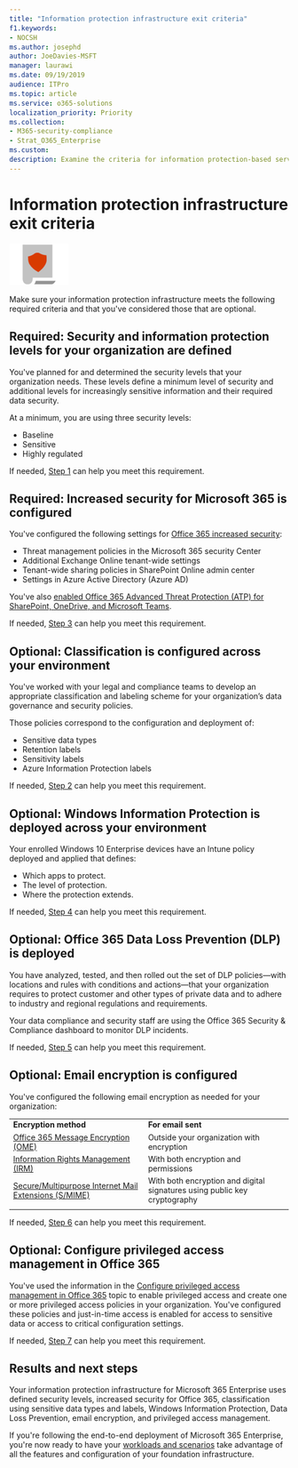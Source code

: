 ```yaml
---
title: "Information protection infrastructure exit criteria"
f1.keywords:
- NOCSH
ms.author: josephd
author: JoeDavies-MSFT
manager: laurawi
ms.date: 09/19/2019
audience: ITPro
ms.topic: article
ms.service: o365-solutions
localization_priority: Priority
ms.collection: 
- M365-security-compliance
- Strat_O365_Enterprise
ms.custom:
description: Examine the criteria for information protection-based services and infrastructure to ensure that your configuration meets Microsoft 365 Enterprise requirements.
---
```


# Information protection infrastructure exit criteria

![Phase 6: Information Protection](../media/deploy-foundation-infrastructure/infoprotection_icon-small.png)

Make sure your information protection infrastructure meets the following required criteria and that you've considered those that are optional.

<a name="crit-infoprotect-step1"></a>
## Required: Security and information protection levels for your organization are defined

You've planned for and determined the security levels that your organization needs. These levels define a minimum level of security and additional levels for increasingly sensitive information and their required data security.

At a minimum, you are using three security levels:

- Baseline
- Sensitive
- Highly regulated

If needed, [Step 1](infoprotect-define-sec-infoprotect-levels.md) can help you meet this requirement. 

<a name="crit-infoprotect-step3"></a>
## Required: Increased security for Microsoft 365 is configured

You've configured the following settings for [Office 365 increased security](https://docs.microsoft.com/office365/securitycompliance/tenant-wide-setup-for-increased-security):

- Threat management policies in the Microsoft 365 security Center
- Additional Exchange Online tenant-wide settings
- Tenant-wide sharing policies in SharePoint Online admin center
- Settings in Azure Active Directory (Azure AD)

You've also [enabled Office 365 Advanced Threat Protection (ATP) for SharePoint, OneDrive, and Microsoft Teams](https://docs.microsoft.com/office365/securitycompliance/turn-on-atp-for-spo-odb-and-teams).

If needed, [Step 3](infoprotect-configure-increased-security-office-365.md) can help you meet this requirement. 

<a name="crit-infoprotect-step2"></a>
## Optional: Classification is configured across your environment

You've worked with your legal and compliance teams to develop an appropriate classification and labeling scheme for your organization’s data governance and security policies. 

Those policies correspond to the configuration and deployment of:

- Sensitive data types
- Retention labels
- Sensitivity labels
- Azure Information Protection labels

If needed, [Step 2](infoprotect-configure-classification.md) can help you meet this requirement. 


<a name="crit-infoprotect-step4"></a>
## Optional: Windows Information Protection is deployed across your environment

Your enrolled Windows 10 Enterprise devices have an Intune policy deployed and applied that defines:

- Which apps to protect.
- The level of protection.
- Where the protection extends.

If needed, [Step 4](infoprotect-deploy-windows-information-protection.md) can help you meet this requirement. 

<a name="crit-infoprotect-step5"></a>
## Optional: Office 365 Data Loss Prevention (DLP) is deployed

You have analyzed, tested, and then rolled out the set of DLP policies—with locations and rules with conditions and actions—that your organization requires to protect customer and other types of private data and to adhere to industry and regional regulations and requirements.

Your data compliance and security staff are using the Office 365 Security & Compliance dashboard to monitor DLP incidents.

If needed, [Step 5](infoprotect-data-loss-prevention.md) can help you meet this requirement. 

<a name="crit-infoprotect-step6"></a>
## Optional: Email encryption is configured

You've configured the following email encryption as needed for your organization:

|||
|:-------|:-----|
| **Encryption method** | **For email sent** |
| [Office 365 Message Encryption (OME)](https://docs.microsoft.com/Office365/SecurityCompliance/ome)  | Outside your organization with encryption |
| [Information Rights Management (IRM)](https://docs.microsoft.com/office365/SecurityCompliance/information-rights-management-in-exchange-online) | With both encryption and permissions |
| [Secure/Multipurpose Internet Mail Extensions (S/MIME)](https://docs.microsoft.com/Exchange/policy-and-compliance/smime) | With both encryption and digital signatures using public key cryptography |
|||

If needed, [Step 6](infoprotect-email-encryption.md) can help you meet this requirement.

<a name="crit-infoprotect-step7"></a>
## Optional: Configure privileged access management in Office 365

You've used the information in the [Configure privileged access management in Office 365](https://docs.microsoft.com/office365/securitycompliance/privileged-access-management-configuration) topic to enable privileged access and create one or more privileged access policies in your organization. You've configured these policies and just-in-time access is enabled for access to sensitive data or access to critical configuration settings.

If needed, [Step 7](infoprotect-configure-privileged-access-management.md) can help you meet this requirement. 

## Results and next steps

Your information protection infrastructure for Microsoft 365 Enterprise uses defined security levels, increased security for Office 365, classification using sensitive data types and labels, Windows Information Protection, Data Loss Prevention, email encryption, and privileged access management.

If you're following the end-to-end deployment of Microsoft 365 Enterprise, you're now ready to have your [workloads and scenarios](deploy-workloads.md) take advantage of all the features and configuration of your foundation infrastructure.
